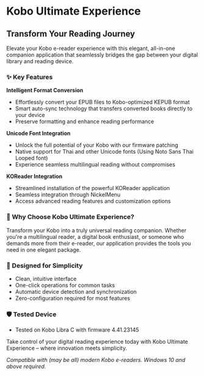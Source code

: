 # Kobo Ultimate Experience

## Transform Your Reading Journey

Elevate your Kobo e-reader experience with this elegant, all-in-one companion application that seamlessly bridges the gap between your digital library and reading device.

### ✨ Key Features

**Intelligent Format Conversion**
- Effortlessly convert your EPUB files to Kobo-optimized KEPUB format
- Smart auto-sync technology that transfers converted books directly to your device
- Preserve formatting and enhance reading performance

**Unicode Font Integration**
- Unlock the full potential of your Kobo with our firmware patching
- Native support for Thai and other Unicode fonts (Using Noto Sans Thai Looped font)
- Experience seamless multilingual reading without compromises

**KOReader Integration**
- Streamlined installation of the powerful KOReader application
- Seamless integration through NickelMenu
- Access advanced reading features and customization options

### 🎯 Why Choose Kobo Ultimate Experience?

Transform your Kobo into a truly universal reading companion. Whether you're a multilingual reader, a digital book enthusiast, or someone who demands more from their e-reader, our application provides the tools you need in one elegant package.

### 💫 Designed for Simplicity

- Clean, intuitive interface
- One-click operations for common tasks
- Automatic device detection and synchronization
- Zero-configuration required for most features

### 🛡️ Tested Device
- Tested on Kobo Libra C with firmware 4.41.23145

Take control of your digital reading experience today with Kobo Ultimate Experience – where innovation meets simplicity.

*Compatible with (may be all) modern Kobo e-readers. Windows 10 and above required.*
